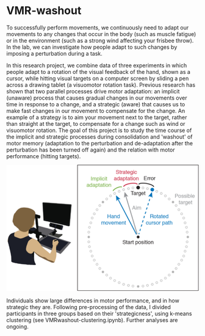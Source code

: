 # VMR-washout

To successfully perform movements, we continuously need to adapt our movements to any changes that occur in the body (such as muscle fatigue) or in the environment (such as a strong wind affecting your frisbee throw). In the lab, we can investigate how people adapt to such changes by imposing a perturbation during a task. 

In this research project, we combine data of three experiments in which people adapt to a rotation of the visual feedback of the hand, shown as a cursor, while hitting visual targets on a computer screen by sliding a pen across a drawing tablet (a visuomotor rotation task). Previous research has shown that two parallel processes drive motor adaptation: an implicit (unaware) process that causes gradual changes in our movements over time in response to a change, and a strategic (aware) that causes us to make fast changes in our movement to compensate for the change. An example of a strategy is to aim your movement next to the target, rather than straight at the target, to compensate for a change such as wind or visuomotor rotation. The goal of this project is to study the time course of the implicit and strategic processes during consolidation and 'washout' of motor memory (adaptation to the perturbation and de-adaptation after the perturbation has been turned off again) and the relation with motor performance (hitting targets). 

<img src="/Figures/VMRtask.png" width="600">

Individuals show large differences in motor performance, and in how strategic they are. Following pre-processing of the data, I divided participants in three groups based on their 'strategicness', using k-means clustering (see VMRwashout-clustering.ipynb). Further analyses are ongoing. 
